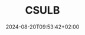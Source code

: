 ---
date: '2024-08-20T09:53:42+02:00' # date in which the content is created - defaults to "today"
title: 'CSULB'
draft: false # set to "true" if you want to hide the content 
weight: 1

university: "California State University of Long Beach"
year: "2015-2019"
degree: "Bachelor of Arts, Cinematography"

---